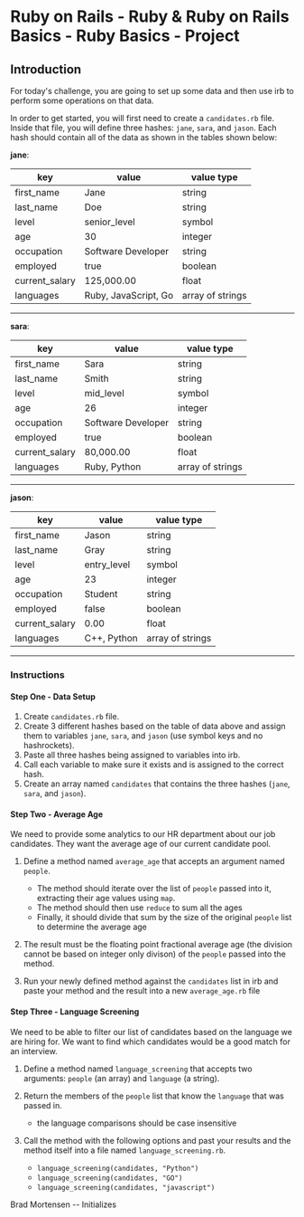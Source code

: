 # Ruby on Rails - Ruby & Ruby on Rails Basics - Ruby Basics - Project

## Introduction

For today's challenge, you are going to set up some data and then use irb to perform some operations on that data.

In order to get started, you will first need to create a `candidates.rb` file. Inside that file, you will define three hashes: `jane`, `sara`, and `jason`. Each hash should contain all of the data as shown in the tables shown below:

**jane**:

| key            | value                | value type       |
| -------------- | -------------------- | ---------------- |
| first_name     | Jane                 | string           |
| last_name      | Doe                  | string           |
| level          | senior_level         | symbol           |
| age            | 30                   | integer          |
| occupation     | Software Developer   | string           |
| employed       | true                 | boolean          |
| current_salary | 125,000.00           | float            |
| languages      | Ruby, JavaScript, Go | array of strings |

***

**sara**:

| key            | value              | value type       |
| -------------- | ------------------ | ---------------- |
| first_name     | Sara               | string           |
| last_name      | Smith              | string           |
| level          | mid_level          | symbol           |
| age            | 26                 | integer          |
| occupation     | Software Developer | string           |
| employed       | true               | boolean          |
| current_salary | 80,000.00          | float            |
| languages      | Ruby, Python       | array of strings |

***

**jason**:

| key            | value       | value type       |
| -------------- | ----------- | ---------------- |
| first_name     | Jason       | string           |
| last_name      | Gray        | string           |
| level          | entry_level | symbol           |
| age            | 23          | integer          |
| occupation     | Student     | string           |
| employed       | false       | boolean          |
| current_salary | 0.00        | float            |
| languages      | C++, Python | array of strings |

***

### Instructions

#### Step One - Data Setup

1. Create `candidates.rb` file.
2. Create 3 different hashes based on the table of data above and assign them to variables `jane`, `sara`, and `jason` (use symbol keys and no hashrockets).
3. Paste all three hashes being assigned to variables into irb.
4. Call each variable to make sure it exists and is assigned to the correct hash.
5. Create an array named `candidates` that contains the three hashes (`jane`, `sara`, and `jason`).

#### Step Two - Average Age

We need to provide some analytics to our HR department about our job candidates. They want the average age of our current candidate pool.

1. Define a method named `average_age` that accepts an argument named `people`.

   - The method should iterate over the list of `people` passed into it, extracting their age values using `map`.
   - The method should then use `reduce` to sum all the ages
   - Finally, it should divide that sum by the size of the original `people` list to determine the average age

2. The result must be the floating point fractional average age (the division cannot be based on integer only divison) of the `people` passed into the method.
3. Run your newly defined method against the `candidates` list in irb and paste your method and the result into a new `average_age.rb` file

#### Step Three - Language Screening

We need to be able to filter our list of candidates based on the language we are hiring for. We want to find which candidates would be a good match for an interview.

1. Define a method named `language_screening` that accepts two arguments: `people` (an array) and `language` (a string).
2. Return the members of the `people` list that know the `language` that was passed in.

   - the language comparisons should be case insensitive

3. Call the method with the following options and past your results and the method itself into a file named `language_screening.rb`.

   - `language_screening(candidates, "Python")`
   - `language_screening(candidates, "GO")`
   - `language_screening(candidates, "javascript")`



Brad Mortensen -- Initializes
